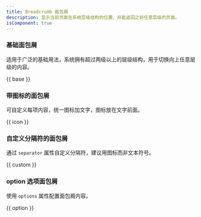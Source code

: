 ```yaml
---
title: Breadcrumb 面包屑
description: 显示当前页面在系统层级结构的位置，并能返回之前任意层级的页面。
isComponent: true
---
```


### 基础面包屑
适用于广泛的基础用法，系统拥有超过两级以上的层级结构，用于切换向上任意层级的内容。

{{ base }}

### 带图标的面包屑
可自定义每项内容，统一图标加文字，图标放在文字前面。

{{ icon }}

### 自定义分隔符的面包屑

通过 `separator` 属性自定义分隔符，建议用图标而非文本符号。

{{ custom }}

<!-- ### 带下拉的面包屑
面包屑支持下拉菜单，带下拉的面包屑分隔符建议避免使用 “ > ”。

{{ dropdown }} -->

### option 选项面包屑

使用 `options` 属性配置面包屑内容。

{{ option }}
